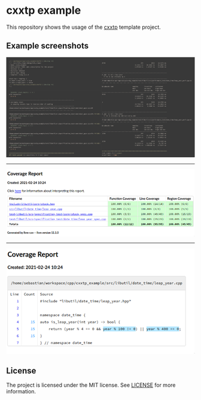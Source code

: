# cxxtp example

This repository shows the usage of the [cxxtp][] template project.

## Example screenshots

![](./.images/executable_runs.png)

---

![](./.images/coverage_report_files.png)

---

![](./.images/coverage_report_leap_year.png)

## License

The project is licensed under the MIT license. See [LICENSE](LICENSE) for more
information.

[cxxtp]: https://github.com/sblumentritt/cxxtp
